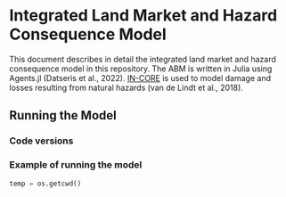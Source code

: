 # Integrated Land Market and Hazard Consequence Model

This document describes in detail the integrated land market and hazard consequence model in this repository. The ABM is written in Julia using Agents.jl (Datseris et al., 2022). [IN-CORE](https://incore.ncsa.illinois.edu) is used to model damage and losses resulting from natural hazards (van de Lindt et al., 2018).


## Running the Model

### Code versions

### Example of running the model

```python
temp = os.getcwd()
```

